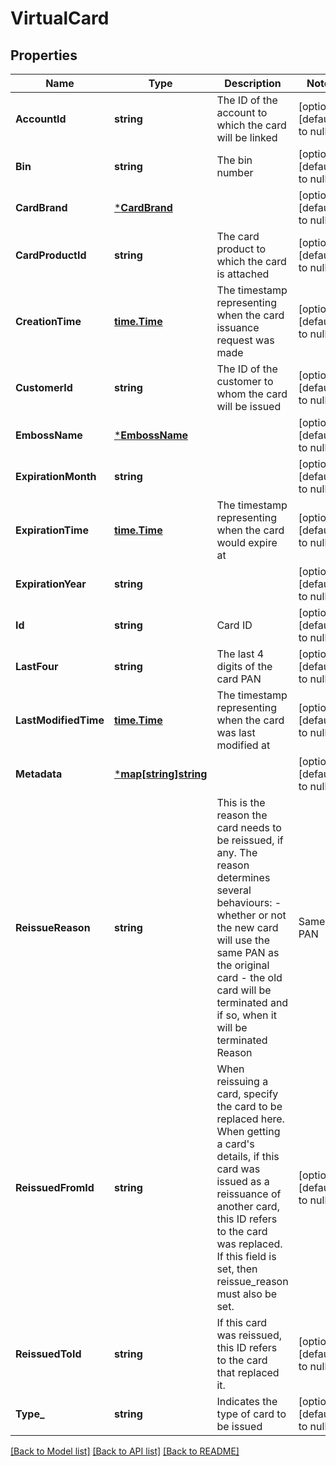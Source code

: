 # VirtualCard

## Properties
Name | Type | Description | Notes
------------ | ------------- | ------------- | -------------
**AccountId** | **string** | The ID of the account to which the card will be linked | [optional] [default to null]
**Bin** | **string** | The bin number | [optional] [default to null]
**CardBrand** | [***CardBrand**](card_brand.md) |  | [optional] [default to null]
**CardProductId** | **string** | The card product to which the card is attached | [optional] [default to null]
**CreationTime** | [**time.Time**](time.Time.md) | The timestamp representing when the card issuance request was made | [optional] [default to null]
**CustomerId** | **string** | The ID of the customer to whom the card will be issued | [optional] [default to null]
**EmbossName** | [***EmbossName**](emboss_name.md) |  | [optional] [default to null]
**ExpirationMonth** | **string** |  | [optional] [default to null]
**ExpirationTime** | [**time.Time**](time.Time.md) | The timestamp representing when the card would expire at | [optional] [default to null]
**ExpirationYear** | **string** |  | [optional] [default to null]
**Id** | **string** | Card ID | [optional] [default to null]
**LastFour** | **string** | The last 4 digits of the card PAN | [optional] [default to null]
**LastModifiedTime** | [**time.Time**](time.Time.md) | The timestamp representing when the card was last modified at | [optional] [default to null]
**Metadata** | [***map[string]string**](map.md) |  | [optional] [default to null]
**ReissueReason** | **string** | This is the reason the card needs to be reissued, if any. The reason determines several behaviours:   - whether or not the new card will use the same PAN as the original card   - the old card will be terminated and if so, when it will be terminated  Reason                 | Same PAN | Terminate Old Card ---------------------- | -------- | ------------------ EXPIRATION             | yes      | on activation LOST                   | no       | immediately STOLEN                 | no       | immediately DAMAGED                | yes      | on activation VIRTUAL_TO_PHYSICAL(*) | yes      | on activation PRODUCT_CHANGE         | yes      | on activation NAME_CHANGE(**)        | yes      | on activation APPEARANCE             | yes      | on activation  (*) VIRTUAL_TO_PHYSICAL is deprecated. Please use PRODUCT_CHANGE whenever reissuing from one card product to another, including from a virtual product to a physical product.  (**) NAME_CHANGE is deprecated. Please use APPEARANCE whenever reissuing in order to change the appearance of a card, such as the printed name or custom image.  For all reasons, the new card will use the same PIN as the original card and digital wallet tokens will reassigned to the new card  | [optional] [default to null]
**ReissuedFromId** | **string** | When reissuing a card, specify the card to be replaced here. When getting a card&#x27;s details, if this card was issued as a reissuance of another card, this ID refers to the card was replaced. If this field is set, then reissue_reason must also be set.  | [optional] [default to null]
**ReissuedToId** | **string** | If this card was reissued, this ID refers to the card that replaced it. | [optional] [default to null]
**Type_** | **string** | Indicates the type of card to be issued | [optional] [default to null]

[[Back to Model list]](../README.md#documentation-for-models) [[Back to API list]](../README.md#documentation-for-api-endpoints) [[Back to README]](../README.md)

